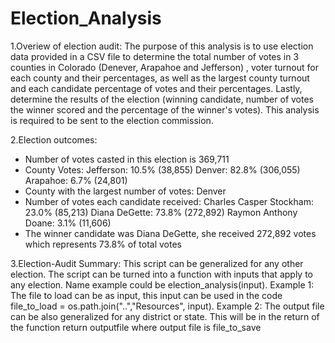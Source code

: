 # Election_Analysis
1.Overiew of election audit:
The purpose of this analysis is to use election data provided in a CSV file to determine the total number of votes in 3 counties in Colorado (Denever, Arapahoe and Jefferson) , voter turnout for each county and their percentages, as well as the largest county turnout and each candidate percentage of votes and their percentages. Lastly, determine the results of the election (winning candidate, number of votes the winner scored and the percentage of the winner's votes). This analysis is required to be sent to the election commission.

2.Election outcomes:
* Number of votes casted in this election is 369,711
* County Votes:
    Jefferson: 10.5% (38,855)
    Denver: 82.8% (306,055)
    Arapahoe: 6.7% (24,801)
* County with the largest number of votes: Denver
* Number of votes each candidate received:
    Charles Casper Stockham: 23.0% (85,213)
    Diana DeGette: 73.8% (272,892)
    Raymon Anthony Doane: 3.1% (11,606)
* The winner candidate was Diana DeGette, she received 272,892 votes which represents 73.8% of total votes

3.Election-Audit Summary:
This script can be generalized for any other election. The script can be turned into a function with inputs that apply to any election. Name example could be election_analysis(input).
Example 1: The file to load can be as input, this input can be used in the code file_to_load = os.path.join("..","Resources", input).
Example 2: The output file can be also generalized for any district or state. This will be in the return of the function
return outputfile where output file is file_to_save

